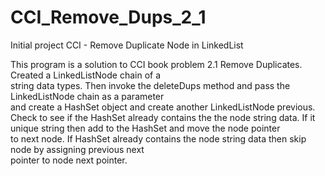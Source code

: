 # CCI_Remove_Dups_2_1
Initial project CCI - Remove Duplicate Node in LinkedList

This program is a solution to CCI book problem 2.1 Remove Duplicates. Created a LinkedListNode chain of a  
string data types. Then invoke the deleteDups method and pass the LinkedListNode chain as a parameter      
and create a HashSet object and create another LinkedListNode previous. Check to see if the HashSet already
contains the the node string data. If it unique string then add to the HashSet and move the node pointer   
to next node. If HashSet already contains the node string data then skip node by assigning previous next   
pointer to node next pointer.                                                                              
